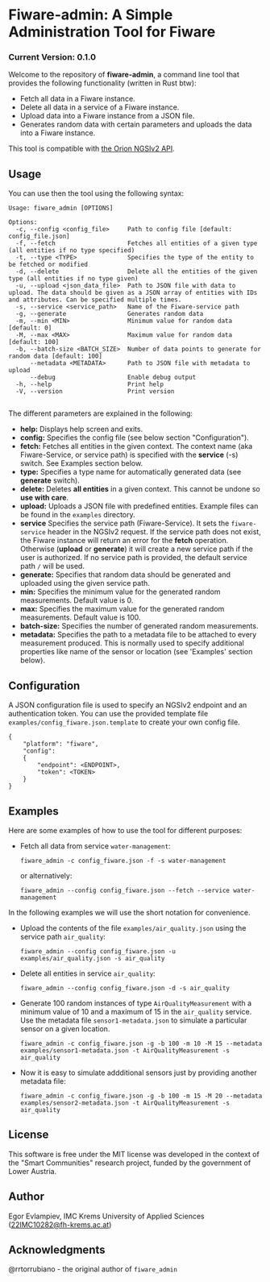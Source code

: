 # Fiware-admin: A Simple Administration Tool for Fiware

### Current Version: 0.1.0

Welcome to the repository of **fiware-admin**, a command line tool that provides the following functionality (written in Rust btw):

- Fetch all data in a Fiware instance.
- Delete all data in a service of a Fiware instance.
- Upload data into a Fiware instance from a JSON file.
- Generates random data with certain parameters and uploads the data into a Fiware instance.

This tool is compatible with [the Orion NGSIv2 API](https://fiware-orion.readthedocs.io/en/1.13.0/user/walkthrough_apiv2/).

## Usage

You can use then the tool using the following syntax:

```
Usage: fiware_admin [OPTIONS]

Options:
  -c, --config <config_file>     Path to config file [default: config_file.json]
  -f, --fetch                    Fetches all entities of a given type (all entities if no type specified)
  -t, --type <TYPE>              Specifies the type of the entity to be fetched or modified
  -d, --delete                   Delete all the entities of the given type (all entities if no type given)
  -u, --upload <json_data_file>  Path to JSON file with data to upload. The data should be given as a JSON array of entities with IDs and attributes. Can be specified multiple times.
  -s, --service <service_path>   Name of the Fiware-service path
  -g, --generate                 Generates random data
  -m, --min <MIN>                Minimum value for random data [default: 0]
  -M, --max <MAX>                Maximum value for random data [default: 100]
  -b, --batch-size <BATCH_SIZE>  Number of data points to generate for random data [default: 100]
      --metadata <METADATA>      Path to JSON file with metadata to upload
      --debug                    Enable debug output
  -h, --help                     Print help
  -V, --version                  Print version


```
The different parameters are explained in the following:

- **help:** Displays help screen and exits.
- **config:** Specifies the config file (see below section "Configuration").
- **fetch:** Fetches all entities in the given context. The context name (aka Fiware-Service, or service path) is specified with the **service** (-s) switch. See Examples section below.
- **type:** Specifies a type name for automatically generated data (see **generate** switch).
- **delete:** Deletes **all entities** in a given context. This cannot be undone so **use with care**.
- **upload:** Uploads a JSON file with predefined entities. Example files can be found in the ``examples`` directory.
- **service** Specifies the service path (Fiware-Service). It sets the `fiware-service` header in the NGSIv2 request. If the service path does not exist, the Fiware instance will return an error for the **fetch** operation. Otherwise (**upload** or **generate**) it will create a new service path if the user is authorized. If no service path is provided, the default service path `/` will be used.
- **generate:** Specifies that random data should be generated and uploaded using the given service path.
- **min:** Specifies the minimum value for the generated random measurements. Default value is 0.
- **max:** Specifies the maximum value for the generated random measurements. Default value is 100.
- **batch-size:** Specifies the number of generated random measurements. 
- **metadata:** Specifies the path to a metadata file to be attached to every measurement produced. This is normally used to specify additional properties like name of the sensor or location (see 'Examples' section below).

## Configuration

A JSON configuration file is used to specify an NGSIv2 endpoint and an authentication token. You can use the provided template file `examples/config_fiware.json.template` to create your own config file.

```
{
    "platform": "fiware",
    "config":
    {
        "endpoint": <ENDPOINT>,
        "token": <TOKEN>
    }
}
```

## Examples

Here are some examples of how to use the tool for different purposes:

- Fetch all data from service `water-management`:

    ```
    fiware_admin -c config_fiware.json -f -s water-management
    ```
    or alternatively:

    ```
    fiware_admin --config config_fiware.json --fetch --service water-management
    ```
In the following examples we will use the short notation for convenience.

- Upload the contents of the file `examples/air_quality.json` using the service path `air_quality`: 

    ```
    fiware_admin --config config_fiware.json -u examples/air_quality.json -s air_quality
    ```

- Delete all entities in service `air_quality`:

    ```
    fiware_admin --config config_fiware.json -d -s air_quality
    ```

- Generate 100 random instances of type `AirQualityMeasurement` with a minimum value of 10 and a maximum of 15 in the `air_quality` service. Use the metadata file `sensor1-metadata.json` to simulate a particular sensor on a given location.

    ```
    fiware_admin -c config_fiware.json -g -b 100 -m 10 -M 15 --metadata examples/sensor1-metadata.json -t AirQualityMeasurement -s air_quality
    ```
- Now it is easy to simulate addditional sensors just by providing another metadata file:

    ```
    fiware_admin -c config_fiware.json -g -b 100 -m 15 -M 20 --metadata examples/sensor2-metadata.json -t AirQualityMeasurement -s air_quality
    ```

## License

This software is free under the MIT license was developed in the context of the "Smart Communities" research project, funded by the government of Lower Austria. 

## Author

Egor Evlampiev, IMC Krems University of Applied Sciences (22IMC10282@fh-krems.ac.at)

## Acknowledgments
@rrtorrubiano - the original author of `fiware_admin`
